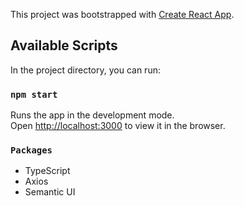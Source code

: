 This project was bootstrapped with [Create React App](https://github.com/facebook/create-react-app).

## Available Scripts

In the project directory, you can run:

### `npm start`

Runs the app in the development mode.<br />
Open [http://localhost:3000](http://localhost:3000) to view it in the browser.

### `Packages`

<ul>
<li>TypeScript</li>
<li>Axios</li>
<li>Semantic UI</li>
</ul>
